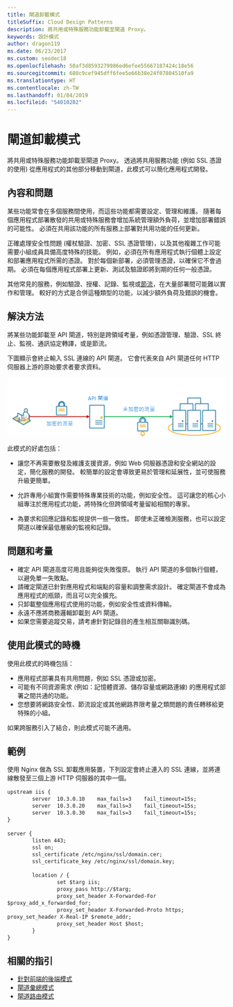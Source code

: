 ```yaml
---
title: 閘道卸載模式
titleSuffix: Cloud Design Patterns
description: 將共用或特殊服務功能卸載至閘道 Proxy。
keywords: 設計模式
author: dragon119
ms.date: 06/23/2017
ms.custom: seodec18
ms.openlocfilehash: 50af3d8593279986ed6efee55667187424c18e56
ms.sourcegitcommit: 680c9cef945dff6fee5e66b38e24f07804510fa9
ms.translationtype: HT
ms.contentlocale: zh-TW
ms.lasthandoff: 01/04/2019
ms.locfileid: "54010202"
---
```

# <a name="gateway-offloading-pattern"></a>閘道卸載模式

將共用或特殊服務功能卸載至閘道 Proxy。 透過將共用服務功能 (例如 SSL 憑證的使用) 從應用程式的其他部分移動到閘道，此模式可以簡化應用程式開發。

## <a name="context-and-problem"></a>內容和問題

某些功能常會在多個服務間使用，而這些功能都需要設定、管理和維護。 隨著每個應用程式部署散發的共用或特殊服務會增加系統管理額外負荷，並增加部署錯誤的可能性。 必須在共用該功能的所有服務上部署對共用功能的任何更新。

正確處理安全性問題 (權杖驗證、加密、SSL 憑證管理)，以及其他複雜工作可能需要小組成員具備高度特殊的技能。 例如，必須在所有應用程式執行個體上設定和部署應用程式所需的憑證。 對於每個新部署，必須管理憑證，以確保它不會過期。 必須在每個應用程式部署上更新、測試及驗證即將到期的任何一般憑證。

其他常見的服務，例如驗證、授權、記錄、監視或[節流](./throttling.md)，在大量部署間可能難以實作和管理。 較好的方式是合併這種類型的功能，以減少額外負荷及錯誤的機會。

## <a name="solution"></a>解決方法

將某些功能卸載至 API 閘道，特別是跨領域考量，例如憑證管理、驗證、SSL 終止、監視、通訊協定轉譯，或是節流。

下圖顯示會終止輸入 SSL 連線的 API 閘道。 它會代表來自 API 閘道任何 HTTP 伺服器上游的原始要求者要求資料。

 ![閘道卸載模式圖](./_images/gateway-offload.png)

此模式的好處包括：

- 讓您不再需要散發及維護支援資源，例如 Web 伺服器憑證和安全網站的設定，簡化服務的開發。 較簡單的設定會導致更易於管理和延展性，並可使服務升級更簡單。

- 允許專用小組實作需要特殊專業技術的功能，例如安全性。 這可讓您的核心小組專注於應用程式功能，將特殊化但跨領域考量留給相關的專家。

- 為要求和回應記錄和監視提供一些一致性。 即使未正確檢測服務，也可以設定閘道以確保最低層級的監視和記錄。

## <a name="issues-and-considerations"></a>問題和考量

- 確定 API 閘道高度可用且能夠從失敗復原。 執行 API 閘道的多個執行個體，以避免單一失敗點。
- 請確定閘道已針對應用程式和端點的容量和調整需求設計。 確定閘道不會成為應用程式的瓶頸，而且可以完全擴充。
- 只卸載整個應用程式使用的功能，例如安全性或資料傳輸。
- 永遠不應將商務邏輯卸載到 API 閘道。
- 如果您需要追蹤交易，請考慮針對記錄目的產生相互關聯識別碼。

## <a name="when-to-use-this-pattern"></a>使用此模式的時機

使用此模式的時機包括：

- 應用程式部署具有共用問題，例如 SSL 憑證或加密。
- 可能有不同資源需求 (例如：記憶體資源、儲存容量或網路連線) 的應用程式部署之間共通的功能。
- 您想要將網路安全性、節流設定或其他網路界限考量之類問題的責任轉移給更特殊的小組。

如果跨服務引入了結合，則此模式可能不適用。

## <a name="example"></a>範例

使用 Nginx 做為 SSL 卸載應用裝置，下列設定會終止連入的 SSL 連線，並將連線散發至三個上游 HTTP 伺服器的其中一個。

```console
upstream iis {
        server  10.3.0.10    max_fails=3    fail_timeout=15s;
        server  10.3.0.20    max_fails=3    fail_timeout=15s;
        server  10.3.0.30    max_fails=3    fail_timeout=15s;
}

server {
        listen 443;
        ssl on;
        ssl_certificate /etc/nginx/ssl/domain.cer;
        ssl_certificate_key /etc/nginx/ssl/domain.key;

        location / {
                set $targ iis;
                proxy_pass http://$targ;
                proxy_set_header X-Forwarded-For $proxy_add_x_forwarded_for;
                proxy_set_header X-Forwarded-Proto https;
proxy_set_header X-Real-IP $remote_addr;
                proxy_set_header Host $host;
        }
}
```

## <a name="related-guidance"></a>相關的指引

- [針對前端的後端模式](./backends-for-frontends.md)
- [閘道彙總模式](./gateway-aggregation.md)
- [閘道路由模式](./gateway-routing.md)
